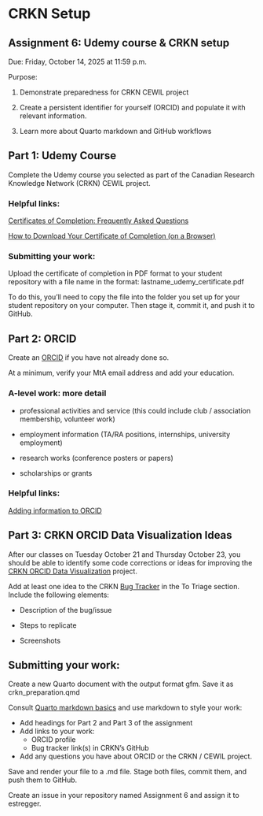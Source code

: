 # CRKN Setup


## Assignment 6: Udemy course & CRKN setup

Due: Friday, October 14, 2025 at 11:59 p.m.

Purpose:

1.  Demonstrate preparedness for CRKN CEWIL project

2.  Create a persistent identifier for yourself (ORCID) and populate it
    with relevant information.

3.  Learn more about Quarto markdown and GitHub workflows

## Part 1: Udemy Course

Complete the Udemy course you selected as part of the Canadian Research
Knowledge Network (CRKN) CEWIL project.

### Helpful links:

[Certificates of Completion: Frequently Asked
Questions](Certificates%20of%20Completion:%20Frequently%20Asked%20Questions)

[How to Download Your Certificate of Completion (on a
Browser)](How%20to%20Download%20Your%20Certificate%20of%20Completion%20(on%20a%20Browser))

### Submitting your work:

Upload the certificate of completion in PDF format to your student
repository with a file name in the format:
lastname_udemy_certificate.pdf

To do this, you’ll need to copy the file into the folder you set up for
your student repository on your computer. Then stage it, commit it, and
push it to GitHub.

## Part 2: ORCID

Create an [ORCID](https://orcid.org/) if you have not already done so.

At a minimum, verify your MtA email address and add your education.

### A-level work: more detail

- professional activities and service (this could include club /
  association membership, volunteer work)

- employment information (TA/RA positions, internships, university
  employment)

- research works (conference posters or papers)

- scholarships or grants

### Helpful links:

[Adding information to
ORCID](https://support.orcid.org/hc/en-us/articles/360006896894-How-do-I-add-information-to-my-record)

## Part 3: CRKN ORCID Data Visualization Ideas

After our classes on Tuesday October 21 and Thursday October 23, you
should be able to identify some code corrections or ideas for improving
the [CRKN ORCID Data
Visualization](https://github.com/crkn-rcdr/ORCID-Data-Visualization)
project.

Add at least one idea to the CRKN [Bug
Tracker](https://github.com/orgs/crkn-rcdr/projects/21) in the To Triage
section. Include the following elements:

- Description of the bug/issue

- Steps to replicate

<!-- -->

- Screenshots

## Submitting your work:

Create a new Quarto document with the output format gfm. Save it as
crkn_preparation.qmd

Consult [Quarto markdown
basics](https://quarto.org/docs/authoring/markdown-basics.html) and use
markdown to style your work:

- Add headings for Part 2 and Part 3 of the assignment
- Add links to your work:
  - ORCID profile
  - Bug tracker link(s) in CRKN’s GitHub
- Add any questions you have about ORCID or the CRKN / CEWIL project.

Save and render your file to a .md file. Stage both files, commit them,
and push them to GitHub.

Create an issue in your repository named Assignment 6 and assign it to
estregger.
